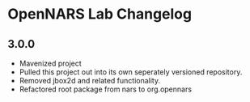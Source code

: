 # OpenNARS Lab Changelog

## 3.0.0

* Mavenized project
* Pulled this project out into its own seperately versioned repository.
* Removed jbox2d and related functionality.
* Refactored root package from nars to org.opennars

